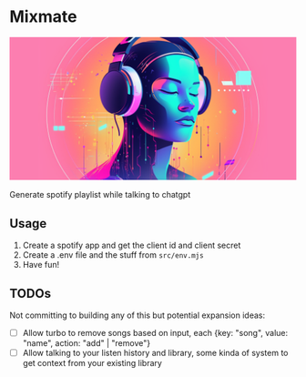 # Mixmate

![Image](/public/og.png)

Generate spotify playlist while talking to chatgpt


## Usage

1. Create a spotify app and get the client id and client secret
2. Create a .env file and the stuff from `src/env.mjs`
3. Have fun!


## TODOs
Not committing to building any of this but potential expansion ideas:
- [ ] Allow turbo to remove songs based on input, each {key: "song", value: "name", action: "add" | "remove"}
- [ ] Allow talking to your listen history and library, some kinda of system to get context from your existing library
